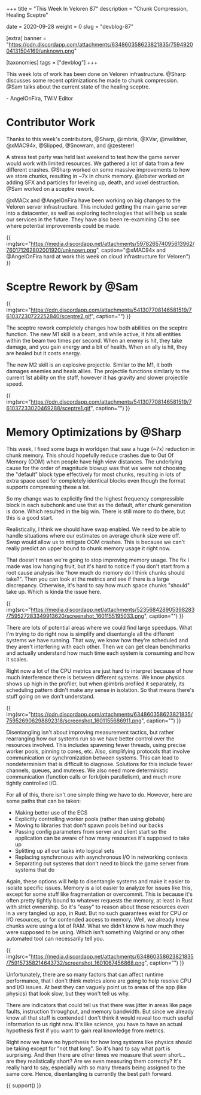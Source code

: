 +++
title = "This Week In Veloren 87"
description = "Chunk Compression, Healing Sceptre"

date = 2020-09-28
weight = 0
slug = "devblog-87"

[extra]
banner = "https://cdn.discordapp.com/attachments/634860358623821835/759492004131504169/unknown.png"

[taxonomies]
tags = ["devblog"]
+++

This week lots of work has been done on Veloren infrastructure. @Sharp discusses
some recent optimizations he made to chunk compression. @Sam talks about the
current state of the healing sceptre.

\- AngelOnFira, TWiV Editor

# Contributor Work

Thanks to this week's contributors, @Sharp, @imbris, @XVar, @nwildner, @xMAC94x,
@Slipped, @Snowram, and @zesterer!

A stress test party was held last weekend to test how the game server would work
with limited resources. We gathered a lot of data from a few different crashes.
@Sharp worked on some massive improvements to how we store chunks, resulting in
~7x in chunk memory. @lobster worked on adding SFX and particles for leveling
up, death, and voxel destruction. @Sam worked on a sceptre rework.

@xMACx and @AngelOnFira have been working on big changes to the Veloren server
infrastructure. This included getting the main game server into a datacenter, as
well as exploring technologies that will help us scale our services in the
future. They have also been re-examining CI to see where potential improvements
could be made.

{{
  img(src="https://media.discordapp.net/attachments/597826574095613962/760171262802001920/unknown.png",
  caption="@xMAC94x and @AngelOnFira hard at work this week on cloud
  infrastructure for Veloren")
}}

# Sceptre Rework by @Sam

{{
  img(src="https://cdn.discordapp.com/attachments/541307708146581519/761037230722252840/sceptre2.gif",
  caption="")
}}

The sceptre rework completely changes how both abilities on the sceptre
function. The new M1 skill is a beam, and while active, it hits all entities
within the beam two times per second. When an enemy is hit, they take damage,
and you gain energy and a bit of health. When an ally is hit, they are healed
but it costs energy.

The new M2 skill is an explosive projectile. Similar to the M1, it both damages
enemies and heals allies. The projectile functions similarly to the current 1st
ability on the staff, however it has gravity and slower projectile speed.

{{
  img(src="https://cdn.discordapp.com/attachments/541307708146581519/761037233020469288/sceptre1.gif",
  caption="")
}}

# Memory Optimizations by @Sharp

This week, I fixed some bugs in worldgen that saw a huge (~7x) reduction in
chunk memory. This should hopefully reduce crashes due to Out Of Memory (OOM)
when people have high view distances. The underlying cause for the order of
magnitude blowup was that we were not choosing the "default" block type
effectively for most chunks, resulting in lots of extra space used for
completely identical blocks even though the format supports compressing these a
lot.

So my change was to explicitly find the highest frequency compressible block in
each subchonk and use that as the default, after chunk generation is done. Which
resulted in the big win. There is still more to do there, but this is a good
start.

Realistically, I think we should have swap enabled. We need to be able to handle
situations where our estimates on average chunk size were off. Swap would allow
us to mitigate OOM crashes. This is because we can't really predict an upper
bound to chunk memory usage it right now.

That doesn't mean we're going to stop improving memory usage. The fix I made was
low hanging fruit, but it's hard to notice if you don't start from a root cause
analysis like "how much do memory do I think chunks should take?". Then you can
look at the metrics and see if there is a large discrepancy. Otherwise, it's
hard to say how much space chunks "should" take up. Which is kinda the issue
here.

{{
  img(src="https://media.discordapp.net/attachments/523568428905398283/759527283349913620/screenshot_1601155195033.png",
  caption="")
}}

There are lots of potential areas where we could find large speedups. What I'm
trying to do right now is simplify and disentangle all the different systems we
have running. That way, we know how they're scheduled and they aren't
interfering with each other. Then we can get clean benchmarks and actually
understand how much time each system is consuming and how it scales.

Right now a lot of the CPU metrics are just hard to interpret because of how
much interference there is between different systems. We know physics shows up
high in the profiler, but when @imbris profiled it separately, its scheduling
pattern didn't make any sense in isolation. So that means there's stuff going on
we don't understand.

{{
  img(src="https://cdn.discordapp.com/attachments/634860358623821835/759526906298892318/screenshot_1601155686911.png",
  caption="")
}}

Disentangling isn't about improving measurement tactics, but rather rearranging
how our systems run so we have better control over the resources involved. This
includes spawning fewer threads, using precise worker pools, pinning to cores,
etc. Also, simplifying protocols that involve communication or synchronization
between systems. This can lead to nondeterminism that is difficult to diagnose.
Solutions for this include fewer channels, queues, and mutexes. We also need
more deterministic communication (function calls or fork/join parallelism), and
much more tightly controlled I/O.

For all of this, there isn't one simple thing we have to do. However, here are
some paths that can be taken:

- Making better use of the ECS
- Explicitly controlling worker pools (rather than using globals)
- Moving to libraries that don't spawn pools behind our backs
- Passing config parameters from server and client start so the application can
  be aware of how many resources it's supposed to take up
- Splitting up all our tasks into logical sets
- Replacing synchronous with asynchronous I/O in networking contexts
- Separating out systems that don't need to block the game server from systems
  that do

Again, these options will help to disentangle systems and make it easier to
isolate specific issues. Memory is a lot easier to analyze for issues like this,
except for some stuff like fragmentation or overcommit. This is because it's
often pretty tightly bound to whatever requests the memory, at least in Rust
with strict ownership. So it's "easy" to reason about those resources even in a
very tangled up app, in Rust. But no such guarantees exist for CPU or I/O
resources, or for contended access to memory. Well, we already knew chunks were
using a lot of RAM. What we didn't know is how much they were supposed to be
using. Which isn't something Valgrind or any other automated tool can
necessarily tell you.

{{
  img(src="https://media.discordapp.net/attachments/634860358623821835/759157358214643732/screenshot_1601067456868.png",
  caption="")
}}

Unfortunately, there are so many factors that can affect runtime performance,
that I don't think metrics alone are going to help resolve CPU and I/O issues.
At best they can vaguely point us to areas of the app (like physics) that look
slow, but they won't tell us why.

There are indicators that could tell us that there was jitter in areas like page
faults, instruction throughput, and memory bandwidth. But since we already know
all that stuff is contended I don't think it would reveal too much useful
information to us right now. It's like science, you have to have an actual
hypothesis first if you want to gain real knowledge from metrics.

Right now we have no hypothesis for how long systems like physics should be
taking except for "not that long". So it's hard to say what part is surprising.
And then there are other times we measure that seem short... are they
realistically short? Are we even measuring them correctly? It's really hard to
say, especially with so many threads being assigned to the same core. Hence,
disentangling is currently the best path forward.

{{ support() }}
